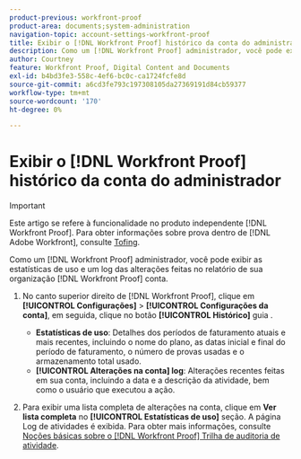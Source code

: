 ```yaml
---
product-previous: workfront-proof
product-area: documents;system-administration
navigation-topic: account-settings-workfront-proof
title: Exibir o [!DNL Workfront Proof] histórico da conta do administrador
description: Como um [!DNL Workfront Proof] administrador, você pode exibir as estatísticas de uso e um log das alterações feitas no relatório de sua organização [!DNL Workfront Proof] conta.
author: Courtney
feature: Workfront Proof, Digital Content and Documents
exl-id: b4bd3fe3-558c-4ef6-bc0c-ca1724fcfe8d
source-git-commit: a6cd3fe793c197308105da27369191d84cb59377
workflow-type: tm+mt
source-wordcount: '170'
ht-degree: 0%

---
```


# Exibir o [!DNL Workfront Proof] histórico da conta do administrador

>[!IMPORTANT]
>
>Este artigo se refere à funcionalidade no produto independente [!DNL Workfront Proof]. Para obter informações sobre prova dentro de [!DNL Adobe Workfront], consulte [Tofing](../../../review-and-approve-work/proofing/proofing.md).

Como um [!DNL Workfront Proof] administrador, você pode exibir as estatísticas de uso e um log das alterações feitas no relatório de sua organização [!DNL Workfront Proof] conta.

1. No canto superior direito de [!DNL Workfront Proof], clique em **[!UICONTROL Configurações]** > **[!UICONTROL Configurações da conta]**, em seguida, clique no botão **[!UICONTROL Histórico]** guia .

   * **Estatísticas de uso**: Detalhes dos períodos de faturamento atuais e mais recentes, incluindo o nome do plano, as datas inicial e final do período de faturamento, o número de provas usadas e o armazenamento total usado.
   * **[!UICONTROL Alterações na conta] log**: Alterações recentes feitas em sua conta, incluindo a data e a descrição da atividade, bem como o usuário que executou a ação.

1. Para exibir uma lista completa de alterações na conta, clique em **Ver lista completa** no **[!UICONTROL Estatísticas de uso]** seção.
A página Log de atividades é exibida. Para obter mais informações, consulte [Noções básicas sobre o [!DNL Workfront Proof] Trilha de auditoria de atividade](../../../workfront-proof/wp-work-proofsfiles/basic-features/activity-audit-trail.md).
